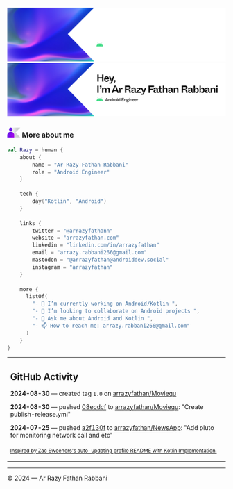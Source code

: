 ![Ar Razy Fathan Rabbani Banner](https://github.com/arrazyfathan/arrazyfathan/blob/main/media/banner-dark.png#gh-dark-mode-only)
![Ar Razy Fathan Rabbani Banner](https://github.com/arrazyfathan/arrazyfathan/blob/main/media/banner-light.png#gh-light-mode-only)

### <img width="30" alt="about" src="https://github.com/arrazyfathan/arrazyfathan/blob/main/media/about.png"> More about me

```kotlin
val Razy = human {
    about {
        name = "Ar Razy Fathan Rabbani"
        role = "Android Engineer"
    }

    tech {
        day("Kotlin", "Android")
    }

    links {
        twitter = "@arrazyfathann"
        website = "arrazyfathan.com"
        linkedin = "linkedin.com/in/arrazyfathan"
        email = "arrazy.rabbani266@gmail.com"
        mastodon = "@arrazyfathan@androiddev.social"
        instagram = "arrazyfathan"
    }

    more {
      listOf(
        "- 🔭 I’m currently working on Android/Kotlin ",
        "- 👯 I’m looking to collaborate on Android projects ",
        "- 💬 Ask me about Android and Kotlin ",
        "- 📫 How to reach me: arrazy.rabbani266@gmail.com"
      )
    }
}
```


<table><tr><td valign="top" width="100%">    

## GitHub Activity

**2024-08-30** — created tag `1.0` on [arrazyfathan/Moviequ](https://github.com/arrazyfathan/Moviequ)

**2024-08-30** — pushed [08ecdcf](https://github.com/arrazyfathan/Moviequ/commits/08ecdcf4455381bed8f0f9269cdd8989abed1d84) to [arrazyfathan/Moviequ](https://github.com/arrazyfathan/Moviequ): "Create publish-release.yml"

**2024-07-25** — pushed [a2f130f](https://github.com/arrazyfathan/NewsApp/commits/a2f130f047c320d531ce5d85c54166164c1a72e8) to [arrazyfathan/NewsApp](https://github.com/arrazyfathan/NewsApp): "Add pluto for monitoring network call and etc"
                
<sub><a href="https://github.com/ZacSweers/ZacSweers/">Inspired by Zac Sweeners's auto-updating profile README with Kotlin Implementation.</a></sub>
</table>

---
© 2024 — Ar Razy Fathan Rabbani